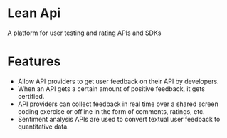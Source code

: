 # Lean Api
A platform for user testing and rating APIs and SDKs

# Features
- Allow API providers to get user feedback on their API by developers.
- When an API gets a certain amount of positive feedback, it gets certified.
- API providers can collect feedback in real time over a shared screen coding exercise or offline in the form of comments, ratings, etc.
- Sentiment analysis APIs are used to convert textual user feedback to quantitative data.
